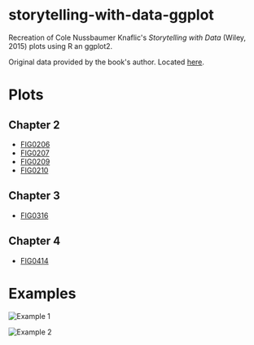 # storytelling-with-data-ggplot
Recreation of Cole Nussbaumer Knaflic's _Storytelling with Data_ (Wiley, 2015) plots using R an ggplot2. 

Original data provided by the book's author. Located [here](http://www.storytellingwithdata.com/book/downloads).

# Plots
## Chapter 2

* [FIG0206](https://raw.githubusercontent.com/adamribaudo/storytelling-with-data-ggplot/master/plot%20output/FIG0206.png)
* [FIG0207](https://raw.githubusercontent.com/adamribaudo/storytelling-with-data-ggplot/master/plot%20output/FIG0207.png)
* [FIG0209](https://raw.githubusercontent.com/adamribaudo/storytelling-with-data-ggplot/master/plot%20output/FIG0209.png)
* [FIG0210](https://raw.githubusercontent.com/adamribaudo/storytelling-with-data-ggplot/master/plot%20output/FIG0210.png)

## Chapter 3

* [FIG0316](https://raw.githubusercontent.com/adamribaudo/storytelling-with-data-ggplot/master/plot%20output/FIG0316.png)

## Chapter 4

* [FIG0414](https://raw.githubusercontent.com/adamribaudo/storytelling-with-data-ggplot/master/plot%20output/FIG0414.png)

# Examples

![Example 1](https://raw.githubusercontent.com/adamribaudo/storytelling-with-data-ggplot/master/comparison%20examples/FIG0207_comparison.jpg)

![Example 2](https://raw.githubusercontent.com/adamribaudo/storytelling-with-data-ggplot/master/comparison%20examples/FIG0316_comparison.jpg)
